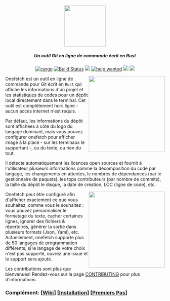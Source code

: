 <h3 align="center"><img src="../assets/onefetch.svg" height="130px"></h3>

<h5 align="center">Un outil Git en ligne de commande écrit en Rust</h5>

<p align="center">
	<a href="https://crates.io/crates/onefetch"><img src="https://img.shields.io/crates/v/onefetch.svg" alt="cargo"></a>
	<a href="https://github.com/o2sh/onefetch/actions"><img src="https://github.com/o2sh/onefetch/workflows/CI/badge.svg" alt="Build Status"></a>
  <a href="https://github.com/o2sh/onefetch/wiki/language-Support"><img src="../assets/language-badge.svg"></a>
	<a href="https://github.com/o2sh/onefetch/issues?q=is%3Aissue+is%3Aopen+label%3A%22help+wanted%22"><img src="https://img.shields.io/github/issues/o2sh/onefetch/help%20wanted?color=green" alt="help wanted"></a>
	<a href="../LICENSE.md"><img src="https://img.shields.io/badge/license-MIT-blue.svg"></a>
	<img src="../assets/msrv-badge.svg">
</p>

<img src="../assets/screenshot-1.png" align="right" height="240px">

Onefetch est un outil en ligne de commande pour Git écrit en `Rust` qui affiche les informations d'un projet et les statistiques de codes pour un dépôt local directement dans le terminal. Cet outil est complètement hors ligne - aucun accès internet n'est requis.

Par défaut, les informations du dépôt sont affichées à côté du logo du langage dominant, mais vous pouvez configurer onefetch pour afficher image à la place - sur les terminaux le supportant -, ou du texte, ou rien du tout.

Il détecte automatiquement les licences open sources et fournit à l'utilisateur plusieurs informations comme la décomposition du code par langage, les changements en attentes, le nombres de dépendances (par le gestionnaire de paquets), les tops contributeurs (par nombre de commits), la taille du dépôt le disque, la date de création, LOC (ligne de code), etc.

<img src="../assets/screenshot-2.png" align="right" height="240px">

Onefetch peut être configuré afin d'afficher exactement ce que vous souhaitez, comme vous le souhaitez : vous pouvez personnaliser le formatage du texte, cacher certaines lignes, ignorer des fichiers & répertoires, générer la sortie dans plusieurs formats (Json, Yaml), etc.
Actuellement, onefetch supporte plus de 50 langages de programmation différents; si le langage de votre choix n'est pas supporté, ouvrez une issue et le support sera ajouté.

Les contributions sont plus que bienvenues! Rendez-vous sur la page [CONTRIBUTING](../CONTRIBUTING.md) pour plus d'informations.

### Complément: \[[Wiki](https://github.com/o2sh/onefetch/wiki)\] \[[Installation](https://github.com/o2sh/onefetch/wiki/Installation)\] \[[Premiers Pas](https://github.com/o2sh/onefetch/wiki/getting-started)\]

